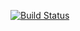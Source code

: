 [![Build Status](https://travis-ci.org/nimasdj/PHPUnit-and-Composer-Workflow.svg?branch=master)](https://travis-ci.org/nimasdj/PHPUnit-and-Composer-Workflow)
